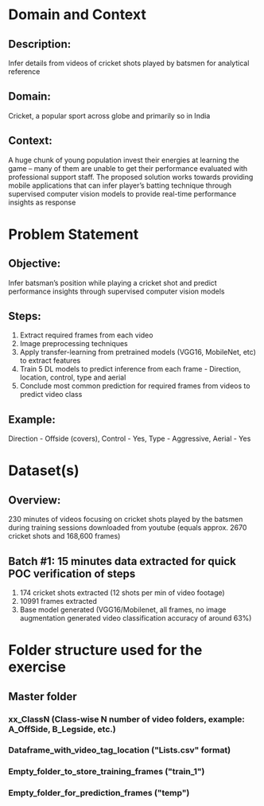 # Domain and Context
## Description: 
Infer details from videos of cricket shots played by batsmen for analytical reference
## Domain: 
Cricket, a popular sport across globe and primarily so in India
## Context: 
A huge chunk of young population invest their energies at learning the game – many of them are unable to get their performance evaluated with professional support staff. The proposed solution works towards providing mobile applications that can infer player’s batting technique through supervised computer vision models to provide real-time performance insights as response

# Problem Statement
## Objective: 
Infer batsman’s position while playing a cricket shot and predict performance insights through supervised computer vision models
## Steps:
1. Extract required frames from each video
2. Image preprocessing techniques
3. Apply transfer-learning from pretrained models (VGG16, MobileNet, etc) to extract features
4. Train 5 DL models to predict inference from each frame - Direction, location, control, type and aerial
5. Conclude most common prediction for required frames from videos to predict video class
## Example: 
Direction - Offside (covers), Control - Yes, Type - Aggressive, Aerial - Yes

# Dataset(s)
## Overview:
230 minutes of videos focusing on cricket shots played by the batsmen during training sessions downloaded from youtube
(equals approx. 2670 cricket shots and 168,600 frames)
## Batch #1: 15 minutes data extracted for quick POC verification of steps
1. 174 cricket shots extracted (12 shots per min of video footage)
2. 10991 frames extracted
3. Base model generated (VGG16/Mobilenet, all frames, no image augmentation generated video classification accuracy of around 63%)

# Folder structure used for the exercise
## Master folder
### xx_ClassN (Class-wise N number of video folders, example: A_OffSide, B_Legside, etc.)
### Dataframe_with_video_tag_location ("Lists.csv" format)
### Empty_folder_to_store_training_frames ("train_1")
### Empty_folder_for_prediction_frames ("temp")
